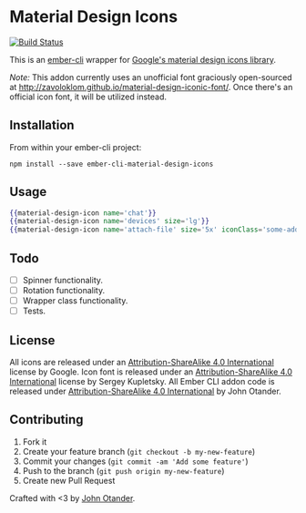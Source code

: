 # Material Design Icons

[![Build Status](https://travis-ci.org/johnotander/ember-cli-material-design-icons.svg?branch=master)](https://travis-ci.org/johnotander/ember-cli-material-design-icons)

This is an [ember-cli](http://ember-cli.com) wrapper for
[Google's material design icons library](https://github.com/google/material-design-icons).

_Note:_ This addon currently uses an unofficial font graciously open-sourced at <http://zavoloklom.github.io/material-design-iconic-font/>.
Once there's an official icon font, it will be utilized instead.

## Installation

From within your ember-cli project:

```
npm install --save ember-cli-material-design-icons
```

## Usage

```hbs
{{material-design-icon name='chat'}}
{{material-design-icon name='devices' size='lg'}}
{{material-design-icon name='attach-file' size='5x' iconClass='some-additional-class'}}
```

## Todo

- [ ] Spinner functionality.
- [ ] Rotation functionality.
- [ ] Wrapper class functionality.
- [ ] Tests.

## License

All icons are released under an [Attribution-ShareAlike 4.0 International](http://creativecommons.org/licenses/by-sa/4.0/) license by Google.
Icon font is released under an [Attribution-ShareAlike 4.0 International](http://creativecommons.org/licenses/by-sa/4.0/) license by Sergey Kupletsky.
All Ember CLI addon code is released under [Attribution-ShareAlike 4.0 International](http://creativecommons.org/licenses/by-sa/4.0/) by John Otander.

## Contributing

1. Fork it
2. Create your feature branch (`git checkout -b my-new-feature`)
3. Commit your changes (`git commit -am 'Add some feature'`)
4. Push to the branch (`git push origin my-new-feature`)
5. Create new Pull Request

Crafted with <3 by [John Otander](http://johnotander.com).
